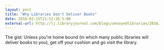 ```yaml
---
layout: post
title: "Why Libraries Don't Deliver Books"
date: 2016-02-15T21:52:26-5:00
external-url: http://lj.libraryjournal.com/blogs/annoyedlibrarian/2016/02/15/why-libraries-dont-deliver-books/
---
```


The gist: Unless you're home bound (in which many public libraries will deliver books to you), get off your cushion and go visit the library. 